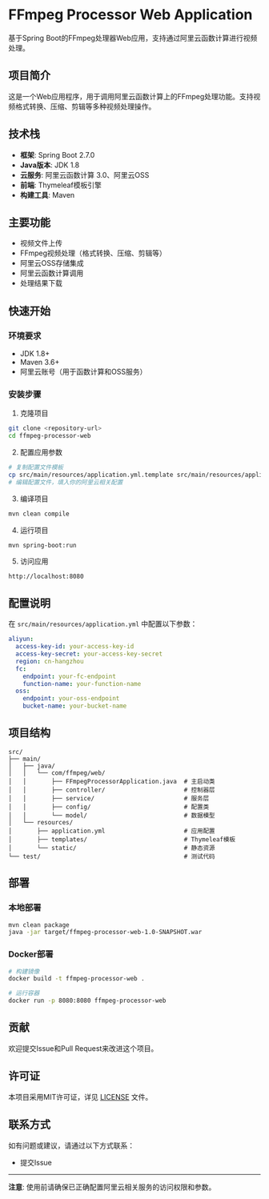 # FFmpeg Processor Web Application

基于Spring Boot的FFmpeg处理器Web应用，支持通过阿里云函数计算进行视频处理。

## 项目简介

这是一个Web应用程序，用于调用阿里云函数计算上的FFmpeg处理功能。支持视频格式转换、压缩、剪辑等多种视频处理操作。

## 技术栈

- **框架**: Spring Boot 2.7.0
- **Java版本**: JDK 1.8
- **云服务**: 阿里云函数计算 3.0、阿里云OSS
- **前端**: Thymeleaf模板引擎
- **构建工具**: Maven

## 主要功能

- 视频文件上传
- FFmpeg视频处理（格式转换、压缩、剪辑等）
- 阿里云OSS存储集成
- 阿里云函数计算调用
- 处理结果下载

## 快速开始

### 环境要求

- JDK 1.8+
- Maven 3.6+
- 阿里云账号（用于函数计算和OSS服务）

### 安装步骤

1. 克隆项目
```bash
git clone <repository-url>
cd ffmpeg-processor-web
```

2. 配置应用参数
```bash
# 复制配置文件模板
cp src/main/resources/application.yml.template src/main/resources/application.yml
# 编辑配置文件，填入你的阿里云相关配置
```

3. 编译项目
```bash
mvn clean compile
```

4. 运行项目
```bash
mvn spring-boot:run
```

5. 访问应用
```
http://localhost:8080
```

## 配置说明

在 `src/main/resources/application.yml` 中配置以下参数：

```yaml
aliyun:
  access-key-id: your-access-key-id
  access-key-secret: your-access-key-secret
  region: cn-hangzhou
  fc:
    endpoint: your-fc-endpoint
    function-name: your-function-name
  oss:
    endpoint: your-oss-endpoint
    bucket-name: your-bucket-name
```

## 项目结构

```
src/
├── main/
│   ├── java/
│   │   └── com/ffmpeg/web/
│   │       ├── FFmpegProcessorApplication.java  # 主启动类
│   │       ├── controller/                      # 控制器层
│   │       ├── service/                         # 服务层
│   │       ├── config/                          # 配置类
│   │       └── model/                           # 数据模型
│   └── resources/
│       ├── application.yml                      # 应用配置
│       ├── templates/                           # Thymeleaf模板
│       └── static/                              # 静态资源
└── test/                                        # 测试代码
```

## 部署

### 本地部署
```bash
mvn clean package
java -jar target/ffmpeg-processor-web-1.0-SNAPSHOT.war
```

### Docker部署
```bash
# 构建镜像
docker build -t ffmpeg-processor-web .

# 运行容器
docker run -p 8080:8080 ffmpeg-processor-web
```

## 贡献

欢迎提交Issue和Pull Request来改进这个项目。

## 许可证

本项目采用MIT许可证，详见 [LICENSE](LICENSE) 文件。

## 联系方式

如有问题或建议，请通过以下方式联系：
- 提交Issue
---

**注意**: 使用前请确保已正确配置阿里云相关服务的访问权限和参数。
